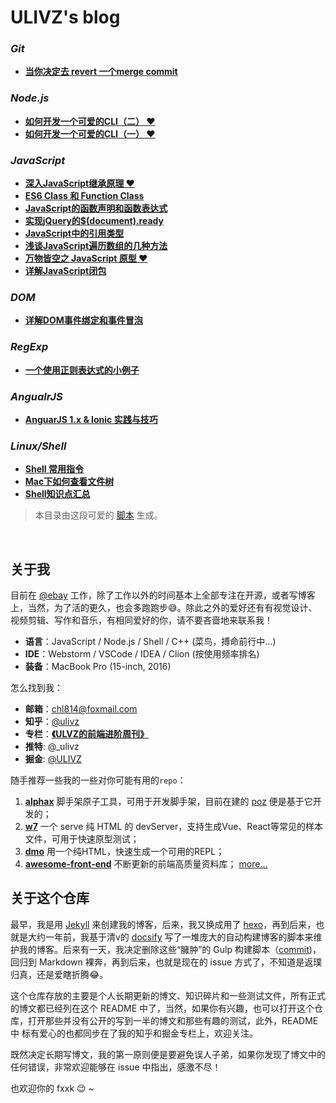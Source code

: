 # ULIVZ's blog

<!--START-->

### _Git_

- [**当你决定去 revert 一个merge commit**](https://github.com/ulivz/blog/issues/19)

### _Node.js_

- [**如何开发一个可爱的CLI（二） ❤**](https://github.com/ulivz/blog/issues/18)
- [**如何开发一个可爱的CLI（一） ❤**](https://github.com/ulivz/blog/issues/17)

### _JavaScript_

- [**深入JavaScript继承原理 ❤**](https://github.com/ulivz/blog/issues/16)
- [**ES6 Class 和 Function Class**](https://github.com/ulivz/blog/issues/15)
- [**JavaScript的函数声明和函数表达式**](https://github.com/ulivz/blog/issues/14)
- [**实现jQuery的$(document).ready**](https://github.com/ulivz/blog/issues/13)
- [**JavaScript中的引用类型**](https://github.com/ulivz/blog/issues/12)
- [**浅谈JavaScript遍历数组的几种方法**](https://github.com/ulivz/blog/issues/11)
- [**万物皆空之 JavaScript 原型 ❤**](https://github.com/ulivz/blog/issues/10)
- [**详解JavaScript闭包**](https://github.com/ulivz/blog/issues/7)

### _DOM_

- [**详解DOM事件绑定和事件冒泡**](https://github.com/ulivz/blog/issues/9)

### _RegExp_

- [**一个使用正则表达式的小例子**](https://github.com/ulivz/blog/issues/8)

### _AngualrJS_

- [**AnguarJS 1.x & Ionic 实践与技巧**](https://github.com/ulivz/blog/issues/6)

### _Linux/Shell_

- [**Shell 常用指令**](https://github.com/ulivz/blog/issues/5)
- [**Mac下如何查看文件树**](https://github.com/ulivz/blog/issues/4)
- [**Shell知识点汇总**](https://github.com/ulivz/blog/issues/3)

<!--END-->

> 本目录由这段可爱的 [脚本](./index.js) 生成。

<br>

## 关于我

目前在 [@ebay](https://github.com/eBay) 工作，除了工作以外的时间基本上全部专注在开源，或者写博客上，当然，为了活的更久，也会多跑跑步😅。除此之外的爱好还有有视觉设计、视频剪辑、写作和音乐，有相同爱好的你，请不要吝啬地来联系我！

- **语言**：JavaScript / Node.js / Shell / C++ (菜鸟，搏命前行中...)
- **IDE**：Webstorm / VSCode / IDEA / Clion (按使用频率排名)
- **装备**：MacBook Pro (15-inch, 2016)

怎么找到我：

- **邮箱**：chl814@foxmail.com
- **知乎**：[@ulivz](https://www.zhihu.com/people/chen-hao-li-3/activities)
- **专栏**：[**《ULVZ的前端进阶周刊》**](https://zhuanlan.zhihu.com/c_170301607)
- **推特**: @_ulivz
- **掘金**: [@ULIVZ](https://juejin.im/user/58d75f5b61ff4b006ccd9b83)

随手推荐一些我的一些对你可能有用的`repo`：

1. [**alphax**](https://github.com/ulivz/alphax) 脚手架原子工具，可用于开发脚手架，目前在建的 [poz](https://github.com/ulivz/poz) 便是基于它开发的；
2. [**w7**](https://github.com/ulivz/w7) 一个 serve 纯 HTML 的 devServer，支持生成Vue、React等常见的样本文件，可用于快速原型测试；
3. [**dmo**](https://github.com/ulivz/dmo) 用一个纯HTML，快速生成一个可用的REPL；
4. [**awesome-front-end**](https://github.com/ulivz/awesome-front-end) 不断更新的前端高质量资料库；
[more...](https://github.com/ulivz?tab=repositories)

## 关于这个仓库

最早，我是用 [Jekyll](https://github.com/jekyll/jekyll) 来创建我的博客，后来，我又换成用了 [hexo](https://github.com/hexojs/hexo)，再到后来，也就是大约一年前，我基于清v的 [docsify](https://github.com/QingWei-Li/docsify) 写了一堆庞大的自动构建博客的脚本来维护我的博客。后来有一天，我决定删除这些“臃肿”的 Gulp 构建脚本（[commit](https://github.com/ulivz/blog/commit/d0d5bdf916aa59df8df1f7c07b97198385371013))，回归到 Markdown 裸奔，再到后来，也就是现在的 issue 方式了，不知道是返璞归真，还是爱瞎折腾😂。

这个仓库存放的主要是个人长期更新的博文、知识碎片和一些测试文件，所有正式的博文都已经列在这个 README 中了，当然，如果你有兴趣，也可以打开这个仓库，打开那些并没有公开的写到一半的博文和那些有趣的测试，此外，README中 标有爱心的也都同步在了我的知乎和掘金专栏上，欢迎关注。

既然决定长期写博文，我的第一原则便是要避免误人子弟，如果你发现了博文中的任何错误，非常欢迎能够在 issue 中指出，感激不尽！

也欢迎你的 fxxk 😉 ~
